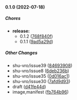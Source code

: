 #### 0.1.0 (2022-07-18)

##### Chores

* **release:**
  *  0.1.2 ([768f840f](https://github.com/shu-vro/CrudMan/commit/768f840f60b4d96de5bfbb23061a9dcb102f266a))
  *  0.1.1 ([9ad5a29d](https://github.com/shu-vro/CrudMan/commit/9ad5a29d4f1d622067761085a8ad36cfabb46e6b))

##### Other Changes

* shu-vro/issue39 ([84693908](https://github.com/shu-vro/CrudMan/commit/84693908709c3e5a300fd4bc63f0ffe8425fdfe2))
* shu-vro/issue8 ([6deb236b](https://github.com/shu-vro/CrudMan/commit/6deb236b3af49d541f740f5548ae9fc6d84ffeb1))
* shu-vro/issue35 ([0d016ac1](https://github.com/shu-vro/CrudMan/commit/0d016ac13a3dee99e15adc9561a1cd1b09956a17))
* shu-vro/issue30 ([7afd9d93](https://github.com/shu-vro/CrudMan/commit/7afd9d93e49028c6e15136373f4b03d3ff9f1209))
* draft ([d41fe44d](https://github.com/shu-vro/CrudMan/commit/d41fe44d155f3d293ec286ef2e84b391e997a794))
* image,manifest ([fb764b96](https://github.com/shu-vro/CrudMan/commit/fb764b960410326b2d1d885d4d4f7aff76686caf))

